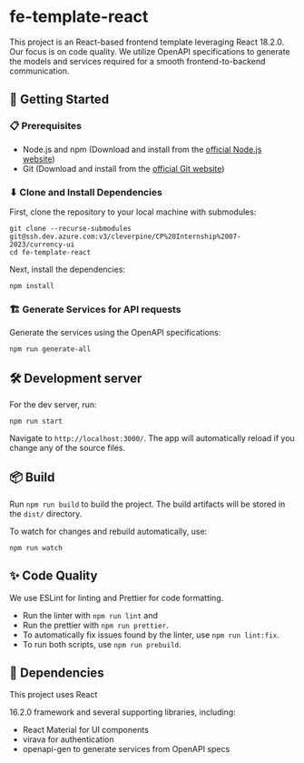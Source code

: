 # fe-template-react

This project is an React-based frontend template leveraging React 18.2.0. Our focus is on code quality. We utilize OpenAPI specifications to generate the models and services required for a smooth frontend-to-backend communication.

## 🚀 Getting Started

### 📋 Prerequisites

- Node.js and npm (Download and install from the [official Node.js website](https://nodejs.org/en/download/))
- Git (Download and install from the [official Git website](https://git-scm.com/downloads))

### ⬇ Clone and Install Dependencies

First, clone the repository to your local machine with submodules:

```shell
git clone --recurse-submodules git@ssh.dev.azure.com:v3/cleverpine/CP%20Internship%2007-2023/currency-ui
cd fe-template-react
```

Next, install the dependencies:

```shell
npm install
```

### 🏗 Generate Services for API requests

Generate the services using the OpenAPI specifications:

```shell
npm run generate-all
```

## 🛠 Development server

For the dev server, run:

```shell
npm run start
```

Navigate to `http://localhost:3000/`. The app will automatically reload if you change any of the source files.

## 📦 Build

Run `npm run build` to build the project. The build artifacts will be stored in the `dist/` directory.

To watch for changes and rebuild automatically, use:

```shell
npm run watch
```

## ✨ Code Quality

We use ESLint for linting and Prettier for code formatting.

- Run the linter with `npm run lint` and
- Run the prettier with `npm run prettier`.
- To automatically fix issues found by the linter, use `npm run lint:fix`.
- To run both scripts, use `npm run prebuild`.

## 🧬 Dependencies

This project uses React

16.2.0 framework and several supporting libraries, including:

- React Material for UI components
- virava for authentication
- openapi-gen to generate services from OpenAPI specs
